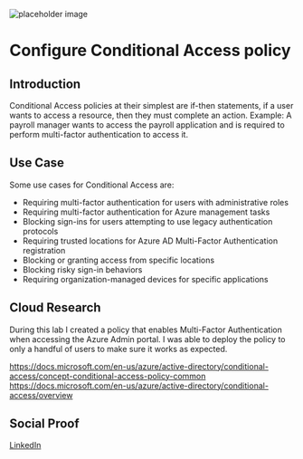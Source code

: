 ![placeholder image](https://i0.wp.com/msexperttalk.com/wp-content/uploads/2019/08/082719_0405_AzureADCond1.png?ssl=1)

# Configure Conditional Access policy

## Introduction

Conditional Access policies at their simplest are if-then statements, if a user wants to access a resource, then they must complete an action. Example: A payroll manager wants to access the payroll application and is required to perform multi-factor authentication to access it.

## Use Case

Some use cases for Conditional Access are:

* Requiring multi-factor authentication for users with administrative roles
* Requiring multi-factor authentication for Azure management tasks
* Blocking sign-ins for users attempting to use legacy authentication protocols
* Requiring trusted locations for Azure AD Multi-Factor Authentication registration
* Blocking or granting access from specific locations
* Blocking risky sign-in behaviors
* Requiring organization-managed devices for specific applications

## Cloud Research

During this lab I created a policy that enables Multi-Factor Authentication when accessing the Azure Admin portal. I was able to deploy the policy to only a handful of users to make sure it works as expected.

https://docs.microsoft.com/en-us/azure/active-directory/conditional-access/concept-conditional-access-policy-common
https://docs.microsoft.com/en-us/azure/active-directory/conditional-access/overview

## Social Proof

[LinkedIn](https://www.linkedin.com/posts/wilkinsanchez_100daysofcloud-azure-microsoft365-activity-6735725412573417472-3LVS)
